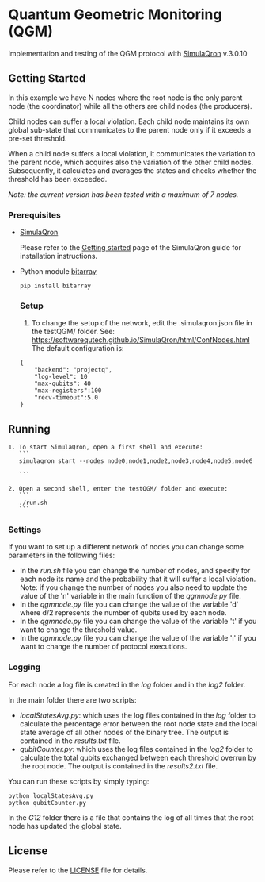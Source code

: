 # Quantum Geometric Monitoring (QGM)

Implementation and testing of the QGM protocol with [SimulaQron](http://www.simulaqron.org/) v.3.0.10

## Getting Started

In this example we have N nodes where the root node is the only parent node (the coordinator) while all the others are child nodes (the producers).

Child nodes can suffer a local violation.
Each child node maintains its own global sub-state that communicates to the parent node only if it exceeds a pre-set threshold.

When a child node suffers a local violation, it communicates the variation to the parent node, which acquires also the variation of the other child nodes.
Subsequently, it calculates and averages the states and checks whether the threshold has been exceeded.

*Note: the current version has been tested with a maximum of 7 nodes.*

### Prerequisites

* [SimulaQron](http://www.simulaqron.org/)

  Please refer to the [Getting started](https://softwarequtech.github.io/SimulaQron/html/GettingStarted.html) page of the SimulaQron guide for installation instructions.

* Python module [bitarray](https://pypi.org/project/bitarray/)
  ```
  pip install bitarray
  ```

  ### Setup

    1. To change the setup of the network, edit the .simulaqron.json file in the testQGM/ folder.
    See: https://softwarequtech.github.io/SimulaQron/html/ConfNodes.html
    The default configuration is:
    ```
    {
        "backend": "projectq",
        "log-level": 10
        "max-qubits": 40
        "max-registers":100
        "recv-timeout":5.0
    }

    ```

## Running

    1. To start SimulaQron, open a first shell and execute:
       ```
       simulaqron start --nodes node0,node1,node2,node3,node4,node5,node6

       ```

    2. Open a second shell, enter the testQGM/ folder and execute:
       ```
       ./run.sh
       ```

### Settings

If you want to set up a different network of nodes you can change some parameters in the following files:
* In the *run.sh* file you can change the number of nodes, and specify for each node its name and the probability that it will suffer a local violation.
  Note: if you change the number of nodes you also need to update the value of the 'n' variable in the main function of the *qgmnode.py* file.
* In the *qgmnode.py* file you can change the value of the variable 'd' where d/2 represents the number of qubits used by each node.
* In the *qgmnode.py* file you can change the value of the variable 't' if you want to change the threshold value.
* In the *qgmnode.py* file you can change the value of the variable 'l' if you want to change the number of protocol executions.

### Logging

For each node a log file is created in the *log* folder and in the *log2* folder.

In the main folder there are two scripts:
- *localStatesAvg.py*: which uses the log files contained in the *log* folder to calculate the percentage error between the root node state and the local state average of all other nodes of the binary tree.
	The output is contained in the *results.txt* file.
- *qubitCounter.py*: which uses the log files contained in the *log2* folder to calculate the total qubits exchanged between each threshold overrun by the root node.
	The output is contained in the *results2.txt* file.

You can run these scripts by simply typing:
```
python localStatesAvg.py
python qubitCounter.py
```

In the *G12* folder there is a file that contains the log of all times that the root node has updated the global state.

## License

Please refer to the [LICENSE](https://github.com/qis-unipr/QuantumNetworking/blob/master/LICENSE) file for details.
